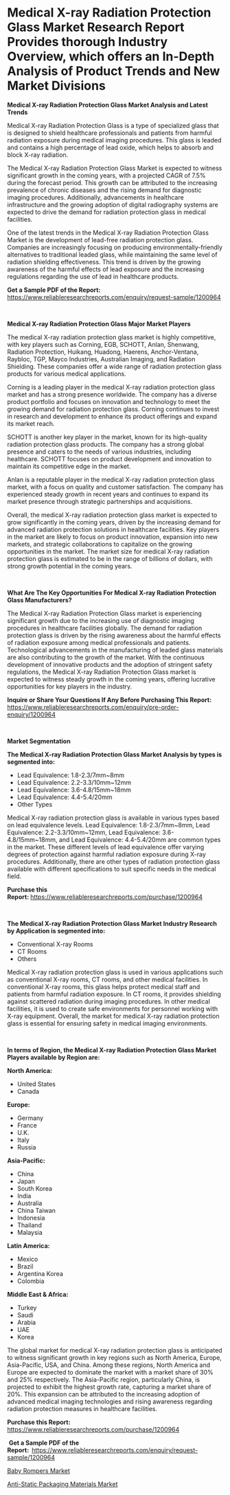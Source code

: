 <p><h1>Medical X-ray Radiation Protection Glass Market Research Report Provides thorough Industry Overview, which offers an In-Depth Analysis of Product Trends and New Market Divisions</h1></p><p><strong>Medical X-ray Radiation Protection Glass Market Analysis and Latest Trends</strong></p>
<p><p>Medical X-ray Radiation Protection Glass is a type of specialized glass that is designed to shield healthcare professionals and patients from harmful radiation exposure during medical imaging procedures. This glass is leaded and contains a high percentage of lead oxide, which helps to absorb and block X-ray radiation.</p><p>The Medical X-ray Radiation Protection Glass Market is expected to witness significant growth in the coming years, with a projected CAGR of 7.5% during the forecast period. This growth can be attributed to the increasing prevalence of chronic diseases and the rising demand for diagnostic imaging procedures. Additionally, advancements in healthcare infrastructure and the growing adoption of digital radiography systems are expected to drive the demand for radiation protection glass in medical facilities.</p><p>One of the latest trends in the Medical X-ray Radiation Protection Glass Market is the development of lead-free radiation protection glass. Companies are increasingly focusing on producing environmentally-friendly alternatives to traditional leaded glass, while maintaining the same level of radiation shielding effectiveness. This trend is driven by the growing awareness of the harmful effects of lead exposure and the increasing regulations regarding the use of lead in healthcare products.</p></p>
<p><strong>Get a Sample PDF of the Report:&nbsp;</strong> <a href="https://www.reliableresearchreports.com/enquiry/request-sample/1200964">https://www.reliableresearchreports.com/enquiry/request-sample/1200964</a></p>
<p>&nbsp;</p>
<p><strong>Medical X-ray Radiation Protection Glass Major Market Players</strong></p>
<p><p>The medical X-ray radiation protection glass market is highly competitive, with key players such as Corning, EGB, SCHOTT, Anlan, Shenwang, Radiation Protection, Huikang, Huadong, Haerens, Anchor-Ventana, Raybloc, TGP, Mayco Industries, Australian Imaging, and Radiation Shielding. These companies offer a wide range of radiation protection glass products for various medical applications.</p><p>Corning is a leading player in the medical X-ray radiation protection glass market and has a strong presence worldwide. The company has a diverse product portfolio and focuses on innovation and technology to meet the growing demand for radiation protection glass. Corning continues to invest in research and development to enhance its product offerings and expand its market reach.</p><p>SCHOTT is another key player in the market, known for its high-quality radiation protection glass products. The company has a strong global presence and caters to the needs of various industries, including healthcare. SCHOTT focuses on product development and innovation to maintain its competitive edge in the market.</p><p>Anlan is a reputable player in the medical X-ray radiation protection glass market, with a focus on quality and customer satisfaction. The company has experienced steady growth in recent years and continues to expand its market presence through strategic partnerships and acquisitions.</p><p>Overall, the medical X-ray radiation protection glass market is expected to grow significantly in the coming years, driven by the increasing demand for advanced radiation protection solutions in healthcare facilities. Key players in the market are likely to focus on product innovation, expansion into new markets, and strategic collaborations to capitalize on the growing opportunities in the market. The market size for medical X-ray radiation protection glass is estimated to be in the range of billions of dollars, with strong growth potential in the coming years.</p></p>
<p>&nbsp;</p>
<p><strong>What Are The Key Opportunities For Medical X-ray Radiation Protection Glass Manufacturers?</strong></p>
<p><p>The Medical X-ray Radiation Protection Glass market is experiencing significant growth due to the increasing use of diagnostic imaging procedures in healthcare facilities globally. The demand for radiation protection glass is driven by the rising awareness about the harmful effects of radiation exposure among medical professionals and patients. Technological advancements in the manufacturing of leaded glass materials are also contributing to the growth of the market. With the continuous development of innovative products and the adoption of stringent safety regulations, the Medical X-ray Radiation Protection Glass market is expected to witness steady growth in the coming years, offering lucrative opportunities for key players in the industry.</p></p>
<p><strong>Inquire or Share Your Questions If Any Before Purchasing This Report:</strong> <a href="https://www.reliableresearchreports.com/enquiry/pre-order-enquiry/1200964">https://www.reliableresearchreports.com/enquiry/pre-order-enquiry/1200964</a></p>
<p>&nbsp;</p>
<p><strong>Market Segmentation</strong></p>
<p><strong>The Medical X-ray Radiation Protection Glass Market Analysis by types is segmented into:</strong></p>
<p><ul><li>Lead Equivalence: 1.8-2.3/7mm~8mm</li><li>Lead Equivalence: 2.2-3.3/10mm~12mm</li><li>Lead Equivalence: 3.6-4.8/15mm~18mm</li><li>Lead Equivalence: 4.4-5.4/20mm</li><li>Other Types</li></ul></p>
<p><p>Medical X-ray radiation protection glass is available in various types based on lead equivalence levels. Lead Equivalence: 1.8-2.3/7mm~8mm, Lead Equivalence: 2.2-3.3/10mm~12mm, Lead Equivalence: 3.6-4.8/15mm~18mm, and Lead Equivalence: 4.4-5.4/20mm are common types in the market. These different levels of lead equivalence offer varying degrees of protection against harmful radiation exposure during X-ray procedures. Additionally, there are other types of radiation protection glass available with different specifications to suit specific needs in the medical field.</p></p>
<p><strong>Purchase this Report:&nbsp;</strong><a href="https://www.reliableresearchreports.com/purchase/1200964">https://www.reliableresearchreports.com/purchase/1200964</a></p>
<p>&nbsp;</p>
<p><strong>The Medical X-ray Radiation Protection Glass Market Industry Research by Application is segmented into:</strong></p>
<p><ul><li>Conventional X-ray Rooms</li><li>CT Rooms</li><li>Others</li></ul></p>
<p><p>Medical X-ray radiation protection glass is used in various applications such as conventional X-ray rooms, CT rooms, and other medical facilities. In conventional X-ray rooms, this glass helps protect medical staff and patients from harmful radiation exposure. In CT rooms, it provides shielding against scattered radiation during imaging procedures. In other medical facilities, it is used to create safe environments for personnel working with X-ray equipment. Overall, the market for medical X-ray radiation protection glass is essential for ensuring safety in medical imaging environments.</p></p>
<p>&nbsp;</p>
<p><strong>In terms of Region, the Medical X-ray Radiation Protection Glass Market Players available by Region are:</strong></p>
<p>
    <p> <strong> North America: </strong>
        <ul>
            <li>United States</li>
            <li>Canada</li>
        </ul>
        </p> 
    <p> <strong> Europe: </strong>
        <ul>
            <li>Germany</li>
            <li>France</li>
            <li>U.K.</li>
            <li>Italy</li>
            <li>Russia</li>
        </ul>
        </p> 
    <p> <strong> Asia-Pacific: </strong>
        <ul>
            <li>China</li>
            <li>Japan</li>
            <li>South Korea</li>
            <li>India</li>
            <li>Australia</li>
            <li>China Taiwan</li>
            <li>Indonesia</li>
            <li>Thailand</li>
            <li>Malaysia</li>
        </ul>
        </p> 
    <p> <strong> Latin America: </strong>
        <ul>
            <li>Mexico</li>
            <li>Brazil</li>
            <li>Argentina Korea</li>
            <li>Colombia</li>
        </ul>
        </p> 
    <p> <strong> Middle East & Africa: </strong>
        <ul>
            <li>Turkey</li>
            <li>Saudi</li>
            <li>Arabia</li>
            <li>UAE</li>
            <li>Korea</li>
        </ul>
    </p>
    </p>
<p><p>The global market for medical X-ray radiation protection glass is anticipated to witness significant growth in key regions such as North America, Europe, Asia-Pacific, USA, and China. Among these regions, North America and Europe are expected to dominate the market with a market share of 30% and 25% respectively. The Asia-Pacific region, particularly China, is projected to exhibit the highest growth rate, capturing a market share of 20%. This expansion can be attributed to the increasing adoption of advanced medical imaging technologies and rising awareness regarding radiation protection measures in healthcare facilities.</p></p>
<p><strong>Purchase this Report: </strong><a href="https://www.reliableresearchreports.com/purchase/1200964">https://www.reliableresearchreports.com/purchase/1200964</a></p>
<p>&nbsp;<strong>Get a Sample PDF of the Report:&nbsp;&nbsp;</strong><a href="https://www.reliableresearchreports.com/enquiry/request-sample/1200964">https://www.reliableresearchreports.com/enquiry/request-sample/1200964</a></p>
<p><strong></strong></p>
<p><p><a href="https://github.com/danielneavesallisons03mba/Market-Research-Report-List-1/blob/main/baby-rompers-market.md">Baby Rompers Market</a></p><p><a href="https://github.com/dimitrishawkinswaynenp91rgz/Market-Research-Report-List-1/blob/main/anti-static-packaging-materials-market.md">Anti-Static Packaging Materials Market</a></p></p>